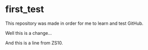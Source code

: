 first_test
==========

This repository was made in order for me to learn and test GitHub.

Well this is a change...


And this is a line from ZS10.
